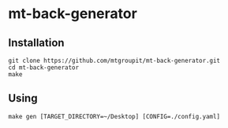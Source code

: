 # mt-back-generator

## Installation

```
git clone https://github.com/mtgroupit/mt-back-generator.git
cd mt-back-generator
make
```

## Using

```
make gen [TARGET_DIRECTORY=~/Desktop] [CONFIG=./config.yaml]
```
